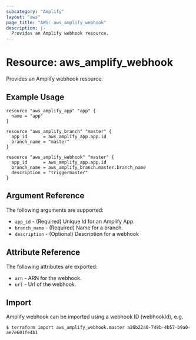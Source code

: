 ```yaml
---
subcategory: "Amplify"
layout: "aws"
page_title: "AWS: aws_amplify_webhook"
description: |-
  Provides an Amplify webhook resource.
---
```


# Resource: aws_amplify_webhook

Provides an Amplify webhook resource.

## Example Usage

```hcl
resource "aws_amplify_app" "app" {
  name = "app"
}

resource "aws_amplify_branch" "master" {
  app_id      = aws_amplify_app.app.id
  branch_name = "master"
}

resource "aws_amplify_webhook" "master" {
  app_id      = aws_amplify_app.app.id
  branch_name = aws_amplify_branch.master.branch_name
  description = "triggermaster"
}
```

## Argument Reference

The following arguments are supported:

* `app_id` - (Required) Unique Id for an Amplify App.
* `branch_name` - (Required) Name for a branch.
* `description` - (Optional) Description for a webhook

## Attribute Reference

The following attributes are exported:

* `arn` - ARN for the webhook.
* `url` - Url of the webhook.

## Import

Amplify webhook can be imported using a webhook ID (webhookId), e.g.

```
$ terraform import aws_amplify_webhook.master a26b22a0-748b-4b57-b9a0-ae7e601fe4b1
```
